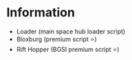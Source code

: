 # Information
- Loader (main space hub loader script)
- Bloxburg (premium script ⭐)
- Rift Hopper (BGSI premium script ⭐)
